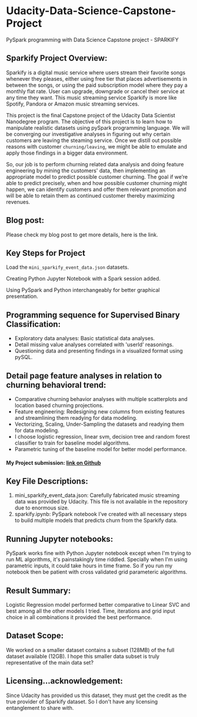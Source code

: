 # Udacity-Data-Science-Capstone-Project
PySpark programming with Data Science Capstone project - SPARKIFY

## Sparkify Project Overview:
Sparkify is a digital music service where users stream their favorite songs whenever they pleases, either using free tier that places advertisements in between the songs, or using the paid subscription model where they pay a monthly flat rate. User can upgrade, downgrade or cancel their service at any time they want.  This music streaming service Sparkify is more like Spotify, Pandora or Amazon music streaming services.

This project is the final Capstone project of the Udacity Data Scientist Nanodegree program. The objective of this project is to learn how to manipulate realistic datasets using  pySpark programming language. We will be converging our investigative analyses in figuring out why certain customers are leaving the steaming service. Once we distill out possible reasons with customer `churning/leaving`, we might be able to emulate and apply those findings in a bigger data environment.

So, our job is to perform churning related data analysis and doing feature engineering by mining the customers' data, then implementing an appropriate model to predict possible customer churning. The goal if we’re able to predict precisely, when and how possible customer churning might happen, we can identify customers and offer them relevant promotion and will be able to retain them as continued customer thereby maximizing revenues.

## Blog post:
Please check my blog post to get more details, here is the link.

## Key Steps for Project
Load the `mini_sparkify_event_data.json` datasets.

Creating Python Jupyter Notebook with a Spark session added.

Using PySpark and Python interchangeably for better graphical presentation. 

## Programming sequence for Supervised Binary Classification:
- Exploratory data analyses: Basic statistical data analyses.
- Detail missing value analyses correlated with 'userId' reasonings.
- Questioning data and presenting findings in a visualized format using pySQL.

## Detail page feature analyses in relation to churning behavioral trend:
- Comparative churning behavior analyses with multiple scatterplots and location based churning projections.
- Feature engineering: Redesigning new columns from existing features and streamlining them readying for data modeling.
- Vectorizing,  Scaling, Under-Sampling the datasets and readying them for data modeling.
- I choose logistic regression, linear svm, decision tree and random forest classifier to train for baseline model algorithms.
- Parametric tuning of the baseline model for better model performance.

#### My Project submission: [link on Github](https://github.com/farhadkpx/Udacity-Data-Science-Capstone-Project-)

## Key File Descriptions:
1. mini_sparkify_event_data.json: Carefully fabricated music streaming data was provided by Udacity. This file is not available in the repository due to enormous size.
2. sparkify.ipynb:  PySpark  notebook I’ve created with all necessary steps to build multiple models that predicts churn from the Sparkify data.

## Running Jupyter notebooks:
PySpark works fine with Python Jupyter notebook except when I'm trying to run ML algorithms, it's painstakingly time riddled. Specially when I'm using parametric inputs, 
it could take hours in time frame. So if you run my notebook then be patient with cross validated grid parameteric algorithms.

## Result Summary:
Logistic Regression model performed better comparative to Linear SVC and best among all the other models I tried. Time, iterations and grid input choice in all combinations it
provided the best performance.

## Dataset Scope:
We worked on a smaller dataset contains a subset (128MB) of the full dataset available (12GB). I hope this smaller data subset is truly representative of the main data set?

## Licensing…acknowledgement:
Since Udacity has provided us this dataset, they must get the credit as the true provider of Sparkify dataset. So I don't have any licensing entanglement to share with.
